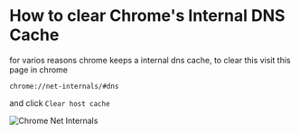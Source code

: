 # How to clear Chrome's Internal DNS Cache

for varios reasons chrome keeps a internal dns cache, to clear this visit this page in chrome
 
```
chrome://net-internals/#dns
```

and click `Clear host cache`

![Chrome Net Internals](https://cloud.githubusercontent.com/assets/119011/16340036/8b6e4d2c-3a2e-11e6-8613-f449a05cb86d.png)
